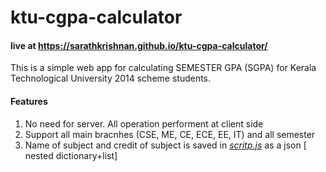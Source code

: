 # ktu-cgpa-calculator
#### live at https://sarathkrishnan.github.io/ktu-cgpa-calculator/
This is a simple web app for calculating SEMESTER GPA (SGPA) for Kerala Technological University 2014 scheme students. 
#### Features
1. No need for server. All operation performent at client side
1. Support all main bracnhes (CSE, ME, CE, ECE, EE, IT) and all semester
1. Name of subject and credit of subject is saved in [_scritp.js_](https://github.com/Sarathkrishnan/ktu-cgpa-calculator/blob/master/script.js) as a json [ nested dictionary+list]
